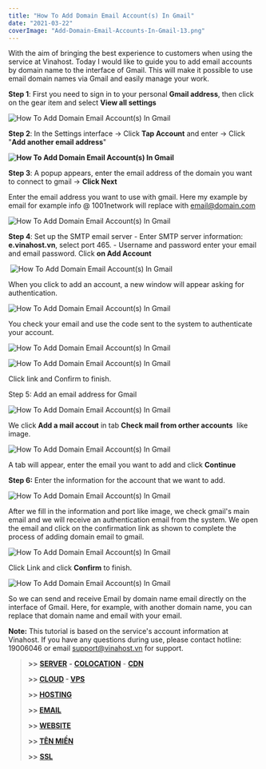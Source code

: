 ```yaml
---
title: "How To Add Domain Email Account(s) In Gmail"
date: "2021-03-22"
coverImage: "Add-Domain-Email-Accounts-In-Gmail-13.png"
---
```


With the aim of bringing the best experience to customers when using the service at Vinahost. Today I would like to guide you to add email accounts by domain name to the interface of Gmail. This will make it possible to use email domain names via Gmail and easily manage your work.

**Step 1**: First you need to sign in to your personal **Gmail address**, then click on the gear item and select **View all settings**

![How To Add Domain Email Account(s) In Gmail](images/Add-Domain-Email-Accounts-In-Gmail-1-1024x375.png)

**Step 2**: In the Settings interface -> Click **Tap Account** and enter -> Click "**Add another email address**"

**![How To Add Domain Email Account(s) In Gmail](images/Add-Domain-Email-Accounts-In-Gmail-2-1024x441.png)**

**Step 3**: A popup appears, enter the email address of the domain you want to connect to gmail -> **Click Next**

Enter the email address you want to use with gmail. Here my example by email for example info @ 1001network will replace with [email@domain.com](mailto:email@domain.com)

![How To Add Domain Email Account(s) In Gmail](images/Add-Domain-Email-Accounts-In-Gmail-3.png)

**Step 4**: Set up the SMTP email server - Enter SMTP server information: **e.vinahost.vn**, select port 465. - Username and password enter your email and email password. Click **on Add Account**

 ![How To Add Domain Email Account(s) In Gmail](images/Add-Domain-Email-Accounts-In-Gmail-4.png)

When you click to add an account, a new window will appear asking for authentication.

![How To Add Domain Email Account(s) In Gmail](images/Add-Domain-Email-Accounts-In-Gmail-5.png)

You check your email and use the code sent to the system to authenticate your account.

![How To Add Domain Email Account(s) In Gmail](images/Add-Domain-Email-Accounts-In-Gmail-6.png)

![How To Add Domain Email Account(s) In Gmail](images/Add-Domain-Email-Accounts-In-Gmail-7.png)

Click link and Confirm to finish.

Step 5: Add an email address for Gmail

![How To Add Domain Email Account(s) In Gmail](images/Add-Domain-Email-Accounts-In-Gmail-8-1024x459.png)

We click **Add a mail accout** in tab **Check mail from orther accounts**  like image.

![How To Add Domain Email Account(s) In Gmail](images/Add-Domain-Email-Accounts-In-Gmail-9.png)

A tab will appear, enter the email you want to add and click **Continue** 

**Step 6:** Enter the information for the account that we want to add.

![How To Add Domain Email Account(s) In Gmail](images/Add-Domain-Email-Accounts-In-Gmail-10.png)

After we fill in the information and port like image, we check gmail's main email and we will receive an authentication email from the system. We open the email and click on the confirmation link as shown to complete the process of adding domain email to gmail.

![How To Add Domain Email Account(s) In Gmail](images/Add-Domain-Email-Accounts-In-Gmail-11-1024x440.png)

Click Link and click **Confirm** to finish.

![How To Add Domain Email Account(s) In Gmail](images/Add-Domain-Email-Accounts-In-Gmail-12.png)

So we can send and receive Email by domain name email directly on the interface of Gmail. Here, for example, with another domain name, you can replace that domain name and email with your email.

**Note:** This tutorial is based on the service's account information at Vinahost. If you have any questions during use, please contact hotline: 19006046 or email support@vinahost.vn for support.

> **\>>** [**SERVER**](https://vinahost.vn/server.php) **-** [**COLOCATION**](https://vinahost.vn/colocation.html) - [**CDN**](https://vinahost.vn/dich-vu-cdn-chuyen-nghiep)
> 
> **\>> [CLOUD](https://vinahost.vn/cloud-server.html) - [VPS](https://vinahost.vn/vps.html)**
> 
> **\>> [HOSTING](https://vinahost.vn/wordpress-hosting)**
> 
> **\>> [EMAIL](https://vinahost.vn/email-hosting.html)**
> 
> **\>> [WEBSITE](http://vinawebsite.vn/)**
> 
> **\>> [TÊN MIỀN](https://vinahost.vn/bang-gia-ten-mien.html)**
> 
> **\>>** [**SSL**](https://vinahost.vn/geotrust-ssl.html)